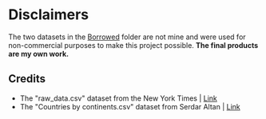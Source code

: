 # Disclaimers

The two datasets in the [Borrowed](https://github.com/alyssarose05/Detained\_U.S.\_Child\_Migrants/tree/main/Borrowed) folder are not mine and were used for non-commercial purposes to make this project possible. **The final products are my own work.**



## Credits

* The "raw_data.csv" dataset from the New York Times | [Link](https://github.com/nytimes/hhs-child-migrant-data)
* The "Countries by continents.csv" dataset from Serdar Altan  | [Link](https://www.kaggle.com/datasets/hserdaraltan/countries-by-continent)
